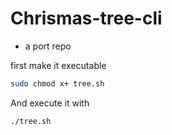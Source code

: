 # Chrismas-tree-cli
* a port repo
  

first
make it executable
```bash
sudo chmod x+ tree.sh
```
And execute it with
```bash
./tree.sh
```
